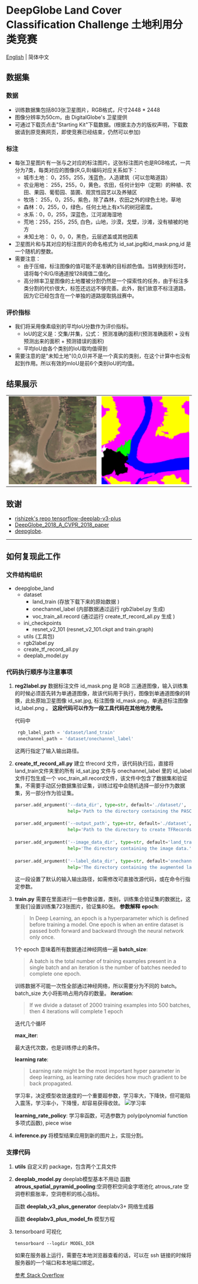 # DeepGlobe Land Cover Classification Challenge 土地利用分类竞赛
 [English](https://github.com/GeneralLi95/deepglobe_land_cover_classification_with_deeplabv3plus/blob/master/readme.md) | 简体中文
## 数据集
### 数据
* 训练数据集包括803张卫星图片，RGB格式，尺寸2448 * 2448
* 图像分辨率为50cm，由 DigitalGlobe's 卫星提供
* 可通过下载页点击"Starting Kit"下载数据。(根据主办方的版权声明，下载数据请到原竞赛网页，即使竞赛已经结束，仍然可以参加)

### 标注

* 每张卫星图片有一张与之对应的标注图片。这张标注图片也是RGB格式，一共分为7类，每类对应的图像(R,G,B)编码对应关系如下：
    * 城市土地： 0，255，255，浅蓝色，人造建筑（可以忽略道路）
    * 农业用地： 255，255，0，黄色，农田，任何计划中（定期）的种植、农田、果园、葡萄园、苗圃、观赏性园艺以及养殖区
    * 牧场： 255，0，255，紫色，除了森林，农田之外的绿色土地，草地
    * 森林：0，255，0，绿色，任何土地上有x%的树冠密度。
    * 水系：0，0，255，深蓝色，江河湖海湿地
    * 荒地：255，255，255, 白色，山地，沙漠，戈壁，沙滩，没有植被的地方
    * 未知土地： 0，0，0，黑色，云层遮盖或其他因素
* 卫星图片和与其对应的标注图片的命名格式为 id_sat.jpg和id_mask.png,id 是一个随机的整数。
* 需要注意：
    * 由于压缩，标注图像的值可能不是准确的目标颜色值。当转换到标签时，请将每个R/G/B通道按128阈值二值化。
    * 高分辨率卫星图像的土地覆被分割仍然是一个探索性的任务，由于标注多类分割的代价很大，标签还远远不够完善。此外，我们故意不标注道路，因为它已经包含在一个单独的道路提取挑战赛中。

### 评价指标
* 我们将采用像素级别的平均IoU分数作为评价指标。
    * IoU的定义是：交集/并集，公式：  预测准确的面积/(预测准确面积 + 没有预测出来的面积 + 预测错误的面积)
    * 平均IoU由各个类别的IoU取均值得到
* 需要注意的是"未知土地"(0,0,0)并不是一个真实的类别，在这个计算中也没有起到作用。所以有效的mIoU是前6个类别IoU的均值。

## 结果展示
<table border=0>
<tr>
    <td>
        <img src="/img/6399_sat.jpg" border=0 margin=1 width=512>
    </td>
    <td>
        <img src="/img/6399_mask.png" border=0 margin=1 width=512>
    </td>
</tr>
</table>

## 致谢
- [rishizek's repo tensorflow-deeplab-v3-plus](https://github.com/rishizek/tensorflow-deeplab-v3-plus)
- [DeepGlobe_2018_A_CVPR_2018_paper](http://openaccess.thecvf.com/content_cvpr_2018_workshops/w4/html/Demir_DeepGlobe_2018_A_CVPR_2018_paper.html)
- [deepglobe](http://deepglobe.org/).

---
## 如何复现此工作

### 文件结构组织


* deepglobe_land
  * dataset
    * land_train  (存放下载下来的原始数据 )
    * onechannel_label (内部数据通过运行 rgb2label.py 生成)
    * voc_train_all.record (通过运行 create_tf_record_all.py 生成 )
  * ini_checkpoints
      * resnet_v2_101  (resnet_v2_101.ckpt and train.graph)
  * utils (工具包)
  * rgb2label.py
  * create_tf_record_all.py
  * deeplab_model.py

### 代码执行顺序与注意事项

1. **reg2label.py** 数据标注文件 id_mask.png 是 RGB 三通道图像，输入训练集的时候必须首先转为单通道图像，故该代码用于执行，图像到单通道图像的转换，此处原始卫星图像 id_sat.jpg, 标注图像 id_mask.png，单通道标注图像 id_label.png 。  **这段代码可以作为一段工具代码在其他地方使用。**

   代码中
   ```python
    rgb_label_path = 'dataset/land_train'
    onechannel_path = 'dataset/onechannel_label'
   ```
   这两行指定了输入输出路径。


2. **create_tf_record_all.py**  建立 tfrecord 文件，该代码执行后，直接将 land_train文件夹里的所有 id_sat.jpg 文件与 onechannel_label 里的 id_label 文件打包生成一个 voc_train_all.record文件，该文件中包含了数据集和验证集，不需要手动区分数据集验证集，训练过程中会随机选择一部分作为数据集，另一部分作为验证集。
    ```python
    parser.add_argument('--data_dir', type=str, default='./dataset/',
                        help='Path to the directory containing the PASCAL VOC data.')

    parser.add_argument('--output_path', type=str, default='./dataset',
                        help='Path to the directory to create TFRecords outputs.')

    parser.add_argument('--image_data_dir', type=str, default='land_train',
                        help='The directory containing the image data.')

    parser.add_argument('--label_data_dir', type=str, default='onechannel_label',
                        help='The directory containing the augmented label data.')
    ```

    这一段设置了默认的输入输出路径，如需修改可直接改源代码，或在命令行指定参数。



3. **train.py** 需要在里面进行一些参数设置，类别，训练集合验证集的数据比，这里我们设置训练集723张图片，验证集80张。
    **参数解释**
    **epoch**:
    > In Deep Learning, an epoch is a hyperparameter which is defined before training a model. One epoch is when an entire dataset is passed both forward and backward through the neural network only once.

    1个 epoch 意味着所有数据通过神经网络一遍
    **batch_size**:
    > A batch is the total number of training examples present in a single batch and an iteration is the number of batches needed to complete one epoch.

    训练数据不可能一次性全部通过神经网络，所以需要分为不同的 batch。batch_size 大小将影响占用内存的数量。
    **iteration**:
    > If we divide a dataset of 2000 training examples into 500 batches, then 4 iterations will complete 1 epoch

    迭代几个循环

    **max_iter**:

    最大迭代次数，也是训练停止的条件。

    **learning rate**:
    > Learning rate might be the most important hyper parameter in deep learning, as learning rate decides how much gradient to be back propagated.

    学习率，决定模型收敛速度的一个重要超参数，学习率大，下降快，但可能陷入震荡，学习率小，下降慢，却容易获得收敛。
    ![学习率](https://i.loli.net/2019/11/20/jpqVeSfFwrgkBO5.png)

    **learning_rate_policy**:
    学习率函数，可选参数为 poly(polynomial function 多项式函数), piece wise


4. **inference.py** 将模型结果应用到新的图片上，实现分割。

### 支撑代码
1. **utils** 自定义的 package，包含两个工具文件


2. **deeplab_model.py**  deeplab模型基本不用动
    函数 **atrous_spatial_pyramid_pooling**:空洞卷积空间金字塔池化
    atrous_rate 空洞卷积膨胀率，空洞卷积的核心指标。

    函数 **deeplab_v3_plus_generator** deeplabv3+ 网络生成器

    函数 **deeplabv3_plus_model_fn** 模型方程

3. tensorboard 可视化

    ```
    tensorboard --logdir MODEL_DIR
    ```
    如果在服务器上运行，需要在本地浏览器查看的话，可以在 ssh 链接的时候将服务器的一个端口和本地端口绑定。

    [参考 Stack Overflow](https://stackoverflow.com/questions/37987839/how-can-i-run-tensorboard-on-a-remote-server)


